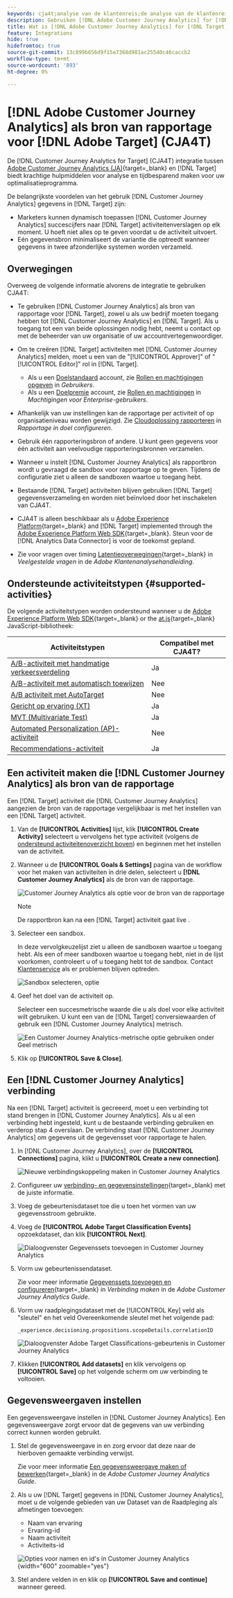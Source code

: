 ```yaml
---
keywords: cja4t;analyse van de klantenreis;de analyse van de klantenreis voor doel;de rapporteringsbron van de klantenreis analyseert;de analyse van de klantenreis als rapporteringsbron voor doel
description: Gebruiken [!DNL Adobe Customer Journey Analytics] for [!DNL Target] (A4T) om activiteiten te creëren op basis van [!DNL Customer Journey Analytics] conversiemetriek en publiekssegmenten en gebruik [!DNL Customer Journey Analytics] verslagen om de resultaten te onderzoeken.
title: Wat is [!DNL Adobe Customer Journey Analytics] for [!DNL Target] (CJA4T)?
feature: Integrations
hide: true
hidefromtoc: true
source-git-commit: 13c899b656d9f15e7368d981ac25540c46caccb2
workflow-type: tm+mt
source-wordcount: '893'
ht-degree: 0%

---
```


# [!DNL Adobe Customer Journey Analytics] als bron van rapportage voor [!DNL Adobe Target] (CJA4T)

De [!DNL Customer Journey Analytics for Target] (CJA4T) integratie tussen [Adobe Customer Journey Analytics (JA)](https://experienceleague.adobe.com/docs/customer-journey-analytics.html){target=_blank} en [!DNL Target] biedt krachtige hulpmiddelen voor analyse en tijdbesparend maken voor uw optimalisatieprogramma.

De belangrijkste voordelen van het gebruik [!DNL Customer Journey Analytics] gegevens in [!DNL Target] zijn:

* Marketers kunnen dynamisch toepassen [!DNL Customer Journey Analytics] succescijfers naar [!DNL Target] activiteitenverslagen op elk moment. U hoeft niet alles op te geven voordat u de activiteit uitvoert.
* Eén gegevensbron minimaliseert de variantie die optreedt wanneer gegevens in twee afzonderlijke systemen worden verzameld.

## Overwegingen

Overweeg de volgende informatie alvorens de integratie te gebruiken CJA4T:

* Te gebruiken [!DNL Customer Journey Analytics] als bron van rapportage voor [!DNL Target], zowel u als uw bedrijf moeten toegang hebben tot [!DNL Customer Journey Analytics] en [!DNL Target]. Als u toegang tot een van beide oplossingen nodig hebt, neemt u contact op met de beheerder van uw organisatie of uw accountvertegenwoordiger.
* Om te creëren [!DNL Target] activiteiten met [!DNL Customer Journey Analytics] melden, moet u een van de &quot;[!UICONTROL Approver]&quot; of &quot;[!UICONTROL Editor]&quot; rol in [!DNL Target].
   * Als u een [Doelstandaard](/help/main/c-intro/intro.md#section_ACD5EFF17AAB4E979CBEFA0145CCD905) account, zie [Rollen en machtigingen opgeven](/help/main/administrating-target/c-user-management/c-user-management/user-management.md#roles-permissions) in *Gebruikers*.
   * Als u een [Doelpremie](/help/main/c-intro/intro.md#premium) account, zie [Rollen en machtigingen](/help/main/administrating-target/c-user-management/property-channel/property-channel.md#roles-permissions) in *Machtigingen voor Enterprise-gebruikers*.

* Afhankelijk van uw instellingen kan de rapportage per activiteit of op organisatieniveau worden gewijzigd. Zie [Cloudoplossing rapporteren](/help/main/administrating-target/reporting.md#solution) in *Rapportage in doel configureren*.
* Gebruik één rapporteringsbron of andere. U kunt geen gegevens voor één activiteit aan veelvoudige rapporteringsbronnen verzamelen.
* Wanneer u instelt [!DNL Customer Journey Analytics] als rapportbron wordt u gevraagd de sandbox voor rapportage op te geven. Tijdens de configuratie ziet u alleen de sandboxen waartoe u toegang hebt.
* Bestaande [!DNL Target] activiteiten blijven gebruiken [!DNL Target] gegevensverzameling en worden niet beïnvloed door het inschakelen van CJA4T.
* CJA4T is alleen beschikbaar als u [Adobe Experience Platform](https://experienceleague.adobe.com/docs/experience-platform.html){target=_blank} and [!DNL Target] implemented through the [Adobe Experience Platform Web SDK](https://experienceleague.adobe.com/docs/target-dev/developer/client-side/aep-web-sdk.html){target=_blank}. Steun voor de [!DNL Analytics Data Connector] is voor de toekomst gepland.
* Zie voor vragen over timing [Latentieoverwegingen](https://experienceleague.adobe.com/docs/analytics-platform/using/cja-overview/cja-faq.html#latency){target=_blank} in *Veelgestelde vragen* in de *Adobe Klantenanalysehandleiding*.

## Ondersteunde activiteitstypen {#supported-activities}

De volgende activiteitstypen worden ondersteund wanneer u de [Adobe Experience Platform Web SDK](https://experienceleague.adobe.com/docs/target-dev/developer/client-side/aep-web-sdk.html){target=_blank} or the [at.js](https://experienceleague.adobe.com/docs/target-dev/developer/client-side/at-js-implementation/overview.html){target=_blank} JavaScript-bibliotheek:

| Activiteitstypen | Compatibel met CJA4T? |
|--- |--- |
| [A/B-activiteit met handmatige verkeersverdeling](/help/main/c-activities/t-test-ab/test-ab.md) | Ja |
| [A/B-activiteit met automatisch toewijzen](/help/main/c-activities/automated-traffic-allocation/automated-traffic-allocation.md) | Nee |
| [A/B activiteit met AutoTarget](/help/main/c-activities/auto-target/auto-target-to-optimize.md) | Nee |
| [Gericht op ervaring (XT)](/help/main/c-activities/t-experience-target/experience-target.md) | Ja |
| [MVT (Multivariate Test)](/help/main/c-activities/c-multivariate-testing/multivariate-testing.md) | Ja |
| [Automated Personalization (AP)-activiteit](/help/main/c-activities/t-automated-personalization/automated-personalization.md) | Nee |
| [Recommendations-activiteit](/help/main/c-recommendations/recommendations.md) | Ja |

## Een activiteit maken die [!DNL Customer Journey Analytics] als bron van de rapportage

Een [!DNL Target] activiteit die [!DNL Customer Journey Analytics] aangezien de bron van de rapportage vergelijkbaar is met het instellen van een [!DNL Target] activiteit.

1. Van de **[!UICONTROL Activities]** lijst, klik **[!UICONTROL Create Activity]** selecteert u vervolgens het type activiteit (volgens de [ondersteund activiteitenoverzicht boven](#supported-activities)) en beginnen met het instellen van de activiteit.
1. Wanneer u de **[!UICONTROL Goals & Settings]** pagina van de workflow voor het maken van activiteiten in drie delen, selecteert u **[!DNL Customer Journey Analytics]** als de bron van de rapportage.

   ![Customer Journey Analytics als optie voor de bron van de rapportage](/help/main/c-integrating-target-with-mac/cja4t/assets/cja-as-reporting-source.png)

   >[!NOTE]
   >
   >De rapportbron kan na een [!DNL Target] activiteit gaat live .

1. Selecteer een sandbox.

   In deze vervolgkeuzelijst ziet u alleen de sandboxen waartoe u toegang hebt. Als een of meer sandboxen waartoe u toegang hebt, niet in de lijst voorkomen, controleert u of u toegang hebt tot de sandbox. Contact [Klantenservice](/help/main/cmp-resources-and-contact-information.md#reference_ACA3391A00EF467B87930A450050077C) als er problemen blijven optreden.

   ![Sandbox selecteren, optie](/help/main/c-integrating-target-with-mac/cja4t/assets/sandbox.png)

1. Geef het doel van de activiteit op.

   Selecteer een succesmetrische waarde die u als doel voor elke activiteit wilt gebruiken. U kunt een van de [!DNL Target] conversiewaarden of gebruik een [!DNL Customer Journey Analytics] metrisch.

   ![Een Customer Journey Analytics-metrische optie gebruiken onder Geel metrisch](/help/main/c-integrating-target-with-mac/cja4t/assets/goal-metric.png)

1. Klik op **[!UICONTROL Save & Close]**.

## Een [!DNL Customer Journey Analytics] verbinding

Na een [!DNL Target] activiteit is gecreeerd, moet u een verbinding tot stand brengen in [!DNL Customer Journey Analytics]. Als u al een verbinding hebt ingesteld, kunt u de bestaande verbinding gebruiken en verderop stap 4 overslaan. De verbinding staat [!DNL Customer Journey Analytics] om gegevens uit de gegevensset voor rapportage te halen.

1. In [!DNL Customer Journey Analytics], over de **[!UICONTROL Connections]** pagina, klikt u **[!UICONTROL Create a new connection]**.

   ![Nieuwe verbindingskoppeling maken in Customer Journey Analytics](/help/main/c-integrating-target-with-mac/cja4t/assets/create-connection.png)

1. Configureer uw [verbinding- en gegevensinstellingen](https://experienceleague.adobe.com/docs/analytics-platform/using/cja-connections/overview.html){target=_blank} met de juiste informatie.
1. Voeg de gebeurtenisdataset toe die u toen het vormen van uw gegevensstroom gebruikte.
1. Voeg de **[!UICONTROL Adobe Target Classification Events]** opzoekdataset, dan klik **[!UICONTROL Next]**.

   ![Dialoogvenster Gegevenssets toevoegen in Customer Journey Analytics](/help/main/c-integrating-target-with-mac/cja4t/assets/add-datasets.png)

1. Vorm uw gebeurtenissendataset.

   Zie voor meer informatie [Gegevenssets toevoegen en configureren](https://experienceleague.adobe.com/docs/analytics-platform/using/cja-connections/create-connection.html?lang=en#add-dataset){target=_blank} in *Verbinding maken* in de *Adobe Customer Journey Analytics Guide*.

1. Vorm uw raadplegingsdataset met de [!UICONTROL Key] veld als &quot;sleutel&quot; en het veld Overeenkomende sleutel met het volgende pad:

   ```
   _experience.decisioning.propositions.scopeDetails.correlationID
   ```

   ![Dialoogvenster Adobe Target Classifications-gebeurtenis in Customer Journey Analytics](/help/main/c-integrating-target-with-mac/cja4t/assets/classifications-events.png)

1. Klikken **[!UICONTROL Add datasets]** en klik vervolgens op **[!UICONTROL Save]** op het volgende scherm om uw verbinding te voltooien.

## Gegevensweergaven instellen

Een gegevensweergave instellen in [!DNL Customer Journey Analytics]. Een gegevensweergave zorgt ervoor dat de gegevens van uw verbinding correct kunnen worden gebruikt.

1. Stel de gegevensweergave in en zorg ervoor dat deze naar de hierboven gemaakte verbinding verwijst.

   Zie voor meer informatie [Een gegevensweergave maken of bewerken](https://experienceleague.adobe.com/docs/analytics-platform/using/cja-dataviews/create-dataview.html){target=_blank} in de *Adobe Customer Journey Analytics Guide*.

1. Als u uw [!DNL Target] gegevens in [!DNL Customer Journey Analytics], moet u de volgende gebieden van uw Dataset van de Raadpleging als afmetingen toevoegen:

   * Naam van ervaring
   * Ervaring-id
   * Naam activiteit
   * Activiteits-id

   ![Opties voor namen en id&#39;s in Customer Journey Analytics](/help/main/c-integrating-target-with-mac/cja4t/assets/names-and-ids.png){width="600" zoomable="yes"}

1. Stel andere velden in en klik op **[!UICONTROL Save and continue]** wanneer gereed.
